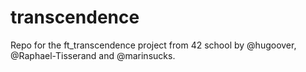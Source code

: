 # transcendence
Repo for the ft_transcendence project from 42 school by @hugoover, @Raphael-Tisserand and @marinsucks.
